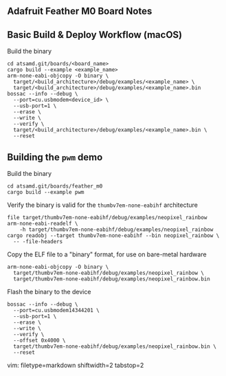 ## Adafruit Feather M0 Board Notes ##

## Basic Build & Deploy Workflow (macOS) ##
Build the binary

    cd atsamd.git/boards/<board_name>
    cargo build --example <example_name>
    arm-none-eabi-objcopy -O binary \
      target/<build_architecture>/debug/examples/<example_name> \
      target/<build_architecture>/debug/examples/<example_name>.bin
    bossac --info --debug \
      --port=cu.usbmodem<device_id> \
      --usb-port=1 \
      --erase \
      --write \
      --verify \
      target/<build_architecture>/debug/examples/<example_name>.bin \
      --reset

## Building the `pwm` demo ##
Build the binary

    cd atsamd.git/boards/feather_m0
    cargo build --example pwm

Verify the binary is valid for the `thumbv7em-none-eabihf` architecture

    file target/thumbv7em-none-eabihf/debug/examples/neopixel_rainbow
    arm-none-eabi-readelf \
        -h target/thumbv7em-none-eabihf/debug/examples/neopixel_rainbow
    cargo readobj --target thumbv7em-none-eabihf --bin neopixel_rainbow \
      -- -file-headers

Copy the ELF file to a "binary" format, for use on bare-metal hardware

    arm-none-eabi-objcopy -O binary \
      target/thumbv7em-none-eabihf/debug/examples/neopixel_rainbow \
      target/thumbv7em-none-eabihf/debug/examples/neopixel_rainbow.bin


Flash the binary to the device

    bossac --info --debug \
      --port=cu.usbmodem14344201 \
      --usb-port=1 \
      --erase \
      --write \
      --verify \
      --offset 0x4000 \
      target/thumbv7em-none-eabihf/debug/examples/neopixel_rainbow.bin \
      --reset

vim: filetype=markdown shiftwidth=2 tabstop=2
